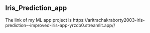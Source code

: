 <h2>Iris_Prediction_app</h2>

<p>The link of my ML app project is https://aritrachakraborty2003-iris-prediction--improved-iris-app-yrzcb0.streamlit.app//</p>
